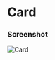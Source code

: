 # Card

### Screenshot

![Card](https://user-images.githubusercontent.com/19285811/69031169-6c405300-0a14-11ea-88bb-2f15dc82f057.png)
